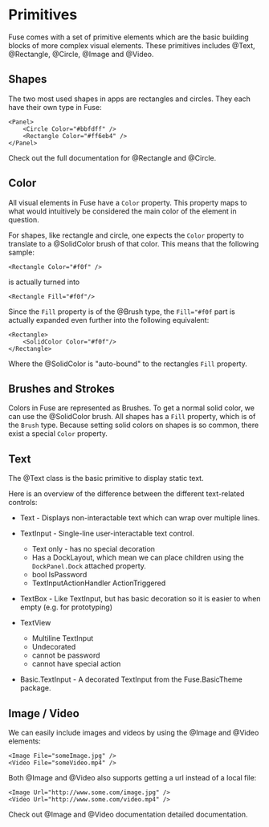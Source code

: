 # Primitives

Fuse comes with a set of primitive elements which are the basic building blocks of more complex visual elements. These primitives includes @Text, @Rectangle, @Circle, @Image and @Video.


## Shapes

The two most used shapes in apps are rectangles and circles. They each have their own type in Fuse:

```
<Panel>
	<Circle Color="#bbfdff" />
	<Rectangle Color="#ff6eb4" />
</Panel>
```
Check out the full documentation for @Rectangle and @Circle.

## Color

All visual elements in Fuse have a `Color` property. This property maps to what would intuitively be considered the main color of the element in question.

For shapes, like rectangle and circle, one expects the `Color` property to translate to a @SolidColor brush of that color. This means that the following sample:

```
<Rectangle Color="#f0f" />
```

is actually turned into

```
<Rectangle Fill="#f0f"/>
```

Since the `Fill` property is of the @Brush type, the `Fill="#f0f` part is actually expanded even further into the following equivalent:

```
<Rectangle>
	<SolidColor Color="#f0f"/>
</Rectangle>
```

Where the @SolidColor is "auto-bound" to the rectangles `Fill` property.

## Brushes and Strokes

Colors in Fuse are represented as Brushes. To get a normal solid color, we can use the @SolidColor brush. All shapes has a `Fill` property, which is of the `Brush` type. Because setting solid colors on shapes is so common, there exist a special `Color` property.

## Text 

The @Text class is the basic primitive to display static text. 

Here is an overview of the difference between the different text-related controls:

* Text - Displays non-interactable text which can wrap over multiple lines.
* TextInput - Single-line user-interactable text control.
    * Text only - has no special decoration
    * Has a DockLayout, which mean we can place children using the `DockPanel.Dock` attached property.
    * bool IsPassword
    * TextInputActionHandler ActionTriggered
* TextBox - Like TextInput, but has basic decoration so it is easier to when empty (e.g. for prototyping)
* TextView
    * Multiline TextInput
    * Undecorated
    * cannot be password
    * cannot have special action

* Basic.TextInput - A decorated TextInput from the Fuse.BasicTheme package.


## Image / Video

We can easily include images and videos by using the @Image and @Video elements:

```
<Image File="someImage.jpg" />
<Video File="someVideo.mp4" />
```

Both @Image and @Video also supports getting a url instead of a local file:

```
<Image Url="http://www.some.com/image.jpg" />
<Video Url="http://www.some.com/video.mp4" />
```

Check out @Image and @Video documentation detailed documentation.
